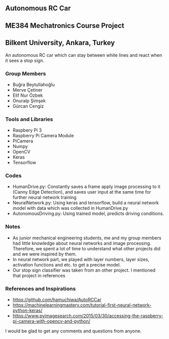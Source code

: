 ## Autonomous RC Car 
## ME384 Mechatronics Course Project
## Bilkent University, Ankara, Turkey

   An autonomous RC car which can stay between white lines and react when it sees a stop sign. 

### Group Members
* Buğra Beytullahoğlu
* Merve Çetiner
* Elif Nur Özbek
* Onuralp Şimşek
* Gürcan Cengiz

### Tools and Libraries
* Raspbery Pi 3
* Raspberry Pi Camera Module
* PiCamera
* Numpy
* OpenCV
* Keras
* Tensorflow

### Codes
* HumanDrive.py: Constantly saves a frame apply image processing to it (Canny Edge Detection), and saves user input at the same time for further neural network training
* NeuralNetwork.py: Using keras and tensorflow, build a neural network model with data which was collected in HumanDrive.py
* AutonomousDriving.py: Using trained model, predicts driving conditions.

### Notes
* As junior mechanical engineering students, me and my group members had little knowledge about neural networks and image processing. Therefore, we spent a lot of
time to understand what other projects did and we were inspired by them.
* In neural network part, we played with layer numbers, layer sizes, activation functions and etc. to get a precise model.
* Our stop sign classifier was taken from an other project. I mentioned that project in references 

### References and Inspirations
* https://github.com/hamuchiwa/AutoRCCar
* https://machinelearningmastery.com/tutorial-first-neural-network-python-keras/
* https://www.pyimagesearch.com/2015/03/30/accessing-the-raspberry-pi-camera-with-opencv-and-python/

I would be glad to get any comments and questions from anyone.
